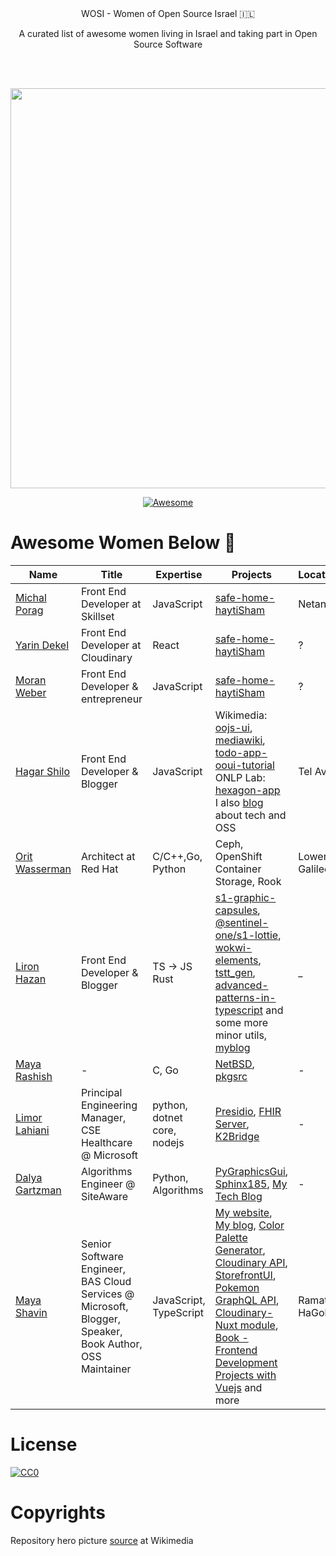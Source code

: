 <div align="center">
  WOSI - Women of Open Source Israel 🇮🇱
  
  <br/>
  
  A curated list of awesome women living in Israel and taking part in Open Source Software
  
  <br/><br/>
  
  <img width="640px" src="https://upload.wikimedia.org/wikipedia/commons/thumb/d/d6/Flickr_-_Government_Press_Office_%28GPO%29_-_Ein-Harod_Kibbutz_Members.jpg/1280px-Flickr_-_Government_Press_Office_%28GPO%29_-_Ein-Harod_Kibbutz_Members.jpg">
</div>

<div align="center">

[![Awesome](https://awesome.re/badge.svg)](https://awesome.re)

</div>

# Awesome Women Below 👑

| Name | Title | Expertise | Projects | Location |
| ------------ | ------------ | ------------ | ------------ | ------------ |
| [Michal Porag](https://github.com/MichalPorag) | Front End Developer at Skillset | JavaScript | [safe-home-haytiSham](https://github.com/yarindeoh/safe-home-haytiSham) | Netanya
| [Yarin Dekel](https://github.com/yarindeoh) | Front End Developer at Cloudinary | React | [safe-home-haytiSham](https://github.com/yarindeoh/safe-home-haytiSham) | ?
| [Moran Weber](https://github.com/moranw) | Front End Developer & entrepreneur | JavaScript | [safe-home-haytiSham](https://github.com/yarindeoh/safe-home-haytiSham) | ?
| [Hagar Shilo](https://github.com/strayblues) | Front End Developer & Blogger | JavaScript | Wikimedia: [oojs-ui](https://github.com/wikimedia/oojs-ui), [mediawiki](https://github.com/wikimedia/mediawiki), [todo-app-ooui-tutorial](https://github.com/mooeypoo/todo-app-ooui-tutorial)<br />ONLP Lab: [hexagon-app](https://github.com/OnlpLab/hexagon-app)<br>I also [blog](https://www.themarker.com/techblogs/anonymous-function) about tech and OSS | Tel Aviv
| [Orit Wasserman](https://github.com/oritwas) | Architect at Red Hat | C/C++,Go, Python | Ceph, OpenShift Container Storage, Rook | Lower Galilee
| [Liron Hazan](https://github.com/LironHazan) | Front End Developer & Blogger | TS -> JS  Rust | [s1-graphic-capsules](https://github.com/Sentinel-One/s1-graphic-capsules), [@sentinel-one/s1-lottie](https://github.com/Sentinel-One/lottie), [wokwi-elements](https://github.com/wokwi/wokwi-elements), [tstt_gen](https://github.com/LironHazan/tstt_gen), [advanced-patterns-in-typescript](https://github.com/LironHazan/advanced-patterns-in-typescript) and some more minor utils, [myblog](https://medium.com/@lironhazan) | _
| [Maya Rashish](https://github.com/coypoop) | - | C, Go | [NetBSD](https://netbsd.org), [pkgsrc](https://github.com/netbsd/pkgsrc) | -
| [Limor Lahiani](https://github.com/limorl) | Principal Engineering Manager, CSE Healthcare @ Microsoft | python, dotnet core, nodejs | [Presidio](https://github.com/microsoft/presidio), [FHIR Server](https://github.com/microsoft/fhir-server), [K2Bridge](https://github.com/microsoft/K2Bridge) | -
| [Dalya Gartzman](https://github.com/DalyaG) | Algorithms Engineer @ SiteAware | Python, Algorithms | [PyGraphicsGui](https://github.com/DalyaG/PyGraphicsGui), [Sphinx185](https://github.com/DalyaG/Sphinx185), [My Tech Blog](https://medium.com/@dalyag) | -
| [Maya Shavin](https://github.com/mayashavin) | Senior Software Engineer, BAS Cloud Services @ Microsoft, Blogger, Speaker, Book Author, OSS Maintainer | JavaScript, TypeScript | [My website](https://mayashavin.com), [My blog](https://medium.com/@mayashavin), [Color Palette Generator](https://colorgen.dev/), [Cloudinary API](https://github.com/mayashavin/cloudinary-api), [StorefrontUI](https://github.com/vuestorefront/storefront-ui), [Pokemon GraphQL API](https://github.com/mayashavin/pokeapi-graphql), [Cloudinary-Nuxt module](https://github.com/nuxt-community/cloudinary-module), [Book - Frontend Development Projects with Vuejs](https://www.amazon.com/Front-End-Development-Projects-Vue-js-applications-ebook/dp/B08M3J514S/?maas=maas_adg_F1826385866E9BA3BFF97B6DA5342835_afap_abs&ref_=aa_maas) and more | Ramat HaGolan

# License

[![CC0](http://mirrors.creativecommons.org/presskit/buttons/88x31/svg/cc-zero.svg)](http://creativecommons.org/publicdomain/zero/1.0/)

# Copyrights

Repository hero picture [source](https://commons.wikimedia.org/wiki/File:Flickr_-_Government_Press_Office_(GPO)_-_Ein-Harod_Kibbutz_Members.jpg) at Wikimedia
